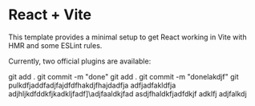 # React + Vite

This template provides a minimal setup to get React working in Vite with HMR and some ESLint rules.

Currently, two official plugins are available:

git add .
git commit -m "done"
git add .
git commit -m "donelakdjf"
git pulkdfjaddfadjfajdfdfhakdjfhajdadfja
adfjadfakldfja
adjhljkdfddkfjkadkljfadf]\adjfaaldkjfad
asdjfhaldkfjadfdkjf
adklfj
adjfalkdj